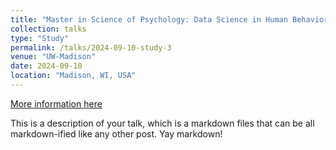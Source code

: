 ```yaml
---
title: "Master in Science of Psychology: Data Science in Human Behavior"
collection: talks
type: "Study"
permalink: /talks/2024-09-10-study-3
venue: "UW-Madison"
date: 2024-09-10
location: "Madison, WI, USA"
---
```


[More information here](http://example2.com)

This is a description of your talk, which is a markdown files that can be all markdown-ified like any other post. Yay markdown!
